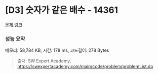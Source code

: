 # [D3] 숫자가 같은 배수 - 14361 

[문제 링크](https://swexpertacademy.com/main/code/problem/problemDetail.do?contestProbId=AYCnY9Kqu6YDFARx) 

### 성능 요약

메모리: 58,784 KB, 시간: 178 ms, 코드길이: 278 Bytes



> 출처: SW Expert Academy, https://swexpertacademy.com/main/code/problem/problemList.do